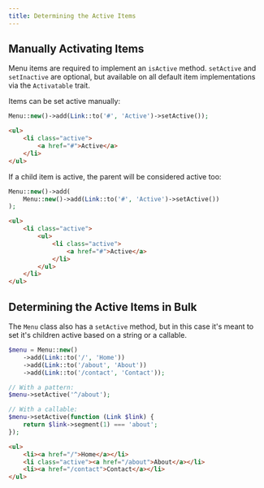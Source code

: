 ```yaml
---
title: Determining the Active Items
---
```


## Manually Activating Items

Menu items are required to implement an `isActive` method. `setActive` and `setInactive` are optional, but available on all default item implementations via the `Activatable` trait.

Items can be set active manually:

```php
Menu::new()->add(Link::to('#', 'Active')->setActive());
```

```html
<ul>
    <li class="active">
        <a href="#">Active</a>
    </li>
</ul>
```

If a child item is active, the parent will be considered active too:

```php
Menu::new()->add(
    Menu::new()->add(Link::to('#', 'Active')->setActive())
);
```

```html
<ul>
    <li class="active">
        <ul>
            <li class="active">
                <a href="#">Active</a>
            </li>
        </ul>
    </li>
</ul>
```

## Determining the Active Items in Bulk

The `Menu` class also has a `setActive` method, but in this case it's meant to set it's children active based on a string or a callable.

```php
$menu = Menu::new()
    ->add(Link::to('/', 'Home'))
    ->add(Link::to('/about', 'About'))
    ->add(Link::to('/contact', 'Contact'));

// With a pattern:
$menu->setActive('^/about');

// With a callable:
$menu->setActive(function (Link $link) {
    return $link->segment(1) === 'about';
});
```

```html
<ul>
    <li><a href="/">Home</a></li>
    <li class="active"><a href="/about">About</a></li>
    <li><a href="/contact">Contact</a></li>
</ul>
```

